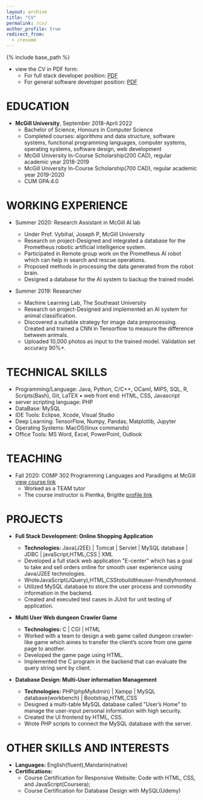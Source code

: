 ```yaml
---
layout: archive
title: "CV"
permalink: /cv/
author_profile: true
redirect_from:
  - /resume
---
```


{% include base_path %}
* view the CV in PDF form:
  * For full stack developer position: [PDF](http://Elva99.github.io/files/Full_Stack_Resume_Xinran_Xiong.pdf)
  * For general software developer position: [PDF](http://Elva99.github.io/files/resume_Xinran_Xiong.pdf)

EDUCATION
======
* **McGill University**, September 2018-April 2022
  * Bachelor of Science, Honours in Computer Science
  * Completed courses: algorithms and data structure, software systems, functional programming languages, computer systems,
    operating systems, software design, web development
  * McGill University In-Course Scholarship(200 CAD), regular academic year 2018-2019
  * McGill University In-Course Scholarship(700 CAD), regular academic year 2019-2020
  * CUM GPA:4.0

WORKING EXPERIENCE
======
* Summer 2020: Research Assistant in McGill AI lab
  * Under Prof. Vybihal, Joseph P, McGill University
  * Research on project-Designed and integrated a database for the Prometheus robotic artificial intelligence system. 
  * Participated in Remote group work on the Prometheus AI robot which can help in search and rescue operations.
  * Proposed methods in processing the data generated from the robot brain.
  * Designed a database for the AI system to backup the trained model.

* Summer 2019: Researcher
  * Machine Learning Lab, The Southeast University
  * Research on project-Designed and implemented an AI system for animal classification.
  * Discovered a suitable strategy for image data preprocessing. Created and trained a CNN in Tensorflow to measure the             difference between animals.
  * Uploaded 10,000 photos as input to the trained model. Validation set accuracy 90%+.

TECHNICAL SKILLS
======
* Programming/Language: Java, Python, C/C++, OCaml, MIPS, SQL, R, Scripts(Bash), Git, LaTEX • web front end: HTML, CSS,           Javascript
* server scripting language: PHP
* DataBase: MySQL
* IDE Tools: Eclipse, Xcode, Visual Studio
* Deep Learning: TensorFlow, Numpy, Pandas, Matplotlib, Jupyter
* Operating Systems: MacOS(linux commands)
* Office Tools: MS Word, Excel, PowerPoint, Outlook


TEACHING
======
* Fall 2020: COMP 302 Programming Languages and Paradigms at McGill [view course link](https://www.mcgill.ca/study/2020-2021/courses/comp-302)
  * Worked as a TEAM tutor
  * The course instructor is Pientka, Brigitte [profile link](https://www.cs.mcgill.ca/~bpientka/)

PROJECTS
======
* **Full Stack Development: Online Shopping Application**
  * **Technologies:** Java(J2EE) | Tomcat | Servlet | MySQL database | JDBC | javaScript,HTML,CSS | XML
  * Developed a full stack web application "E-center" which has a goal to take and sell orders online for smooth user experience using Java/J2EE technologies.
  * WroteJavaScript(JQuery),HTML,CSStobuildtheuser-friendlyfrontend.
  * Utilized MySQL database to store the user process and commodity information in the backend.
  * Created and executed test cases in JUnit for unit testing of application.
 
* **Multi User Web dungeon Crawler Game**
  * **Technologies:** C | CGI | HTML
  * Worked with a team to design a web game called dungeon crawler-like game which aimes to transfer the client’s score from one game page to another.
  * Developed the game page using HTML.
  * Implemented the C program in the backend that can evaluate the query string sent by client.

* **Database Design: Multi-User information Management**
  * **Technologies:** PHP(phpMyAdmin) | Xampp | MySQL database(workbench) | Bootstrap,HTML,CSS
  * Designed a multi-table MySQL database called "User’s Home" to manage the user-input personal information with high security.
  * Created the UI frontend by HTML, CSS.
  * Wrote PHP scripts to connect the MySQL database with the server.

OTHER SKILLS AND INTERESTS
======
* **Languages:** English(fluent),Mandarin(native)
* **Certifications:**
  * Course Certification for Responsive Website: Code with HTML, CSS, and JavaScript(Coursera);
  * Course Certification for Database Design with MySQL(Udemy)
